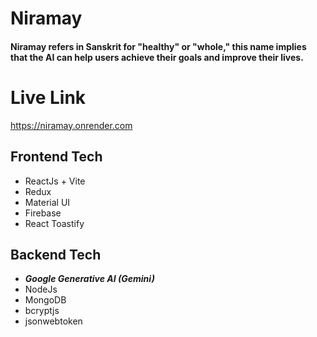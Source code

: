 # Niramay
#### Niramay refers in  Sanskrit for "healthy" or "whole," this name implies that the AI can help users achieve their goals and improve their lives.

# Live Link
https://niramay.onrender.com

## Frontend Tech
- ReactJs + Vite
- Redux
- Material UI
- Firebase
- React Toastify

## Backend Tech
- **_Google Generative AI (Gemini)_**
- NodeJs
- MongoDB
- bcryptjs
- jsonwebtoken




